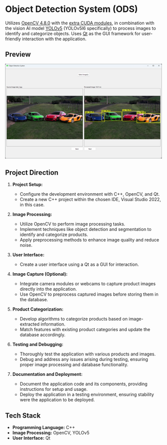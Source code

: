 # Object Detection System (ODS)
Utilizes [OpenCV 4.8.0](https://github.com/opencv/opencv/releases/tag/4.8.0) with the [extra CUDA modules](https://github.com/opencv/opencv_contrib), in combination with the vision AI model [YOLOv5](https://github.com/ultralytics/yolov5) (YOLOv5l6 specifically) to process images to identify and categorize objects. Uses [Qt](https://www.qt.io/) as the GUI framework for user-friendly interaction with the application.

## Preview
![Image](images/preview.png)

## Project Direction

1. **Project Setup:**
   - Configure the development environment with C++, OpenCV, and Qt.
   - Create a new C++ project within the chosen IDE, Visual Studio 2022, in this case.

2. **Image Processing:**
   - Utilize OpenCV to perform image processing tasks.
   - Implement techniques like object detection and segmentation to identify and categorize products.
   - Apply preprocessing methods to enhance image quality and reduce noise.

3. **User Interface:**
   - Create a user interface using a Qt as a GUI for interaction.

4. **Image Capture (Optional):**
   - Integrate camera modules or webcams to capture product images directly into the application.
   - Use OpenCV to preprocess captured images before storing them in the database.

5. **Product Categorization:**
   - Develop algorithms to categorize products based on image-extracted information.
   - Match features with existing product categories and update the database accordingly.

6. **Testing and Debugging:**
   - Thoroughly test the application with various products and images.
   - Debug and address any issues arising during testing, ensuring proper image processing and database functionality.

7. **Documentation and Deployment:**
    - Document the application code and its components, providing instructions for setup and usage.
    - Deploy the application in a testing environment, ensuring stability were the application to be deployed.

## Tech Stack

- **Programming Language:** C++
- **Image Processing:** OpenCV, YOLOv5
- **User Interface:** Qt
